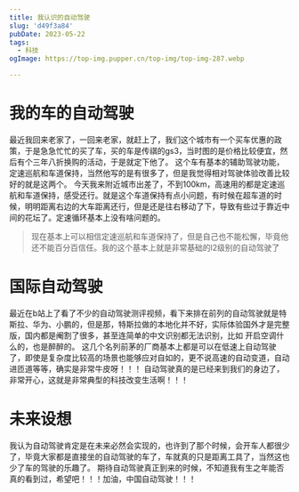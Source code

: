 ```yaml
---
title: 我认识的自动驾驶
slug: 'd49f3a84'
pubDate: 2023-05-22
tags:
  - 科技
ogImage: https://top-img.pupper.cn/top-img/top-img-287.webp

---
```


# 我的车的自动驾驶
  最近我回来老家了，一回来老家，就赶上了，我们这个城市有一个买车优惠的政策，于是急急忙忙的买了车，买的车是传祺的gs3，当时图的是价格比较便宜，然后有个三年八折换购的活动，于是就定下他了。
  这个车有基本的辅助驾驶功能，定速巡航和车道保持，当然他写的是有很多了，但是我觉得相对驾驶体验改善比较好的就是这两个。
  今天我来附近城市出差了，不到100km，高速用的都是定速巡航和车道保持，感受还行。就是这个车道保持有点小问题，有时候在超车道的时候，明明距离右边的大车距离还行，但是还是往右移动了下，导致有些过于靠近中间的花坛了。定速循环基本上没有啥问题的。
  > 现在基本上可以相信定速巡航和车道保持了，但是自己也不能松懈，毕竟他还不能百分百信任。我的这个基本上就是非常基础的l2级别的自动驾驶了
# 国际自动驾驶
  最近在b站上了看了不少的自动驾驶测评视频，看下来排在前列的自动驾驶就是特斯拉、华为、小鹏的，但是那，特斯拉做的本地化并不好，实际体验国外才是完整版，国内都是阉割了很多，甚至连简单的中文识别都无法识别，比如 开启空调什么的，也是醉醉的。
  这几个名列前茅的厂商基本上都是可以在低速上自动驾驶了，即使是复杂度比较高的场景也能够应对自如的，更不说高速的自动变道，自动进匝道等等，确实是非常牛皮呀！！！
  自动驾驶真的是已经来到我们的身边了，非常开心，这就是非常典型的科技改变生活啊！！！
# 未来设想
  我认为自动驾驶肯定是在未来必然会实现的，也许到了那个时候，会开车人都很少了，毕竟大家都是直接坐的自动驾驶的车了，车就真的只是距离工具了，当然这也少了车的驾驶的乐趣了。
  期待自动驾驶真正到来的时候，不知道我有生之年能否真的看到过，希望吧！！！加油，中国自动驾驶！！！

